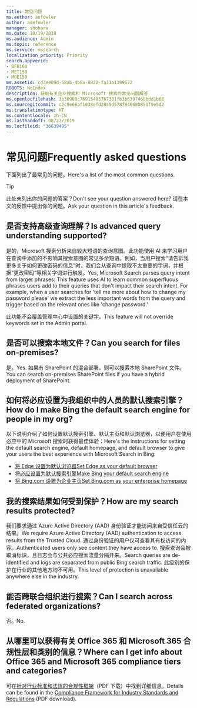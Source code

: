 ```yaml
---
title: 常见问题
ms.author: anfowler
author: adefowler
manager: shohara
ms.date: 10/19/2018
ms.audience: Admin
ms.topic: reference
ms.service: mssearch
localization_priority: Priority
search.appverid:
- BFB160
- MET150
- MOE150
ms.assetid: cd3ee09d-58ab-4b8a-8822-fa11a1399672
ROBOTS: NoIndex
description: 获取有关企业搜索和 Microsoft 搜索的常见问题解答
ms.openlocfilehash: 3b30980c76915405767381fb3b6397468bdd1b68
ms.sourcegitcommit: c2c9e66af1038efd2849d578f846680851f9e5d2
ms.translationtype: HT
ms.contentlocale: zh-CN
ms.lasthandoff: 08/27/2019
ms.locfileid: "36639495"
---
```

# <a name="frequently-asked-questions"></a><span data-ttu-id="cfa0a-103">常见问题</span><span class="sxs-lookup"><span data-stu-id="cfa0a-103">Frequently asked questions</span></span>

<span data-ttu-id="cfa0a-104">下面列出了最常见的问题。</span><span class="sxs-lookup"><span data-stu-id="cfa0a-104">Here's a list of the most common questions.</span></span>

> [!TIP]
> <span data-ttu-id="cfa0a-105">此处未列出你的问题的答案？</span><span class="sxs-lookup"><span data-stu-id="cfa0a-105">Don't see your question answered here?</span></span> <span data-ttu-id="cfa0a-106">请在本文的反馈中提出你的问题。</span><span class="sxs-lookup"><span data-stu-id="cfa0a-106">Ask your question in this article's feedback.</span></span>

## <a name="is-advanced-query-understanding-supported"></a><span data-ttu-id="cfa0a-107">是否支持高级查询理解？</span><span class="sxs-lookup"><span data-stu-id="cfa0a-107">Is advanced query understanding supported?</span></span>

<span data-ttu-id="cfa0a-p102">是的，Microsoft 搜索分析来自较大短语的查询意图。此功能使用 AI 来学习用户在查询中添加的不影响其搜索意图的常见多余短语。例如，当用户搜索“请告诉我更多关于如何更改密码的信息”时，我们会从查询中提取不太重要的字词，并根据“更改密码”等相关字词进行触发。</span><span class="sxs-lookup"><span data-stu-id="cfa0a-p102">Yes, Microsoft Search parses query intent from larger phrases. This feature uses AI to learn common superfluous phrases users add to their queries that don't impact their search intent. For example, when a user searches for 'tell me more about how to change my password please' we extract the less important words from the query and trigger based on the relevant ones like 'change password.'</span></span>
  
<span data-ttu-id="cfa0a-111">此功能不会覆盖管理中心中设置的关键字。</span><span class="sxs-lookup"><span data-stu-id="cfa0a-111">This feature will not override keywords set in the Admin portal.</span></span>
  
## <a name="can-you-search-for-files-on-premises"></a><span data-ttu-id="cfa0a-112">是否可以搜索本地文件？</span><span class="sxs-lookup"><span data-stu-id="cfa0a-112">Can you search for files on-premises?</span></span>

<span data-ttu-id="cfa0a-113">是。</span><span class="sxs-lookup"><span data-stu-id="cfa0a-113">Yes.</span></span> <span data-ttu-id="cfa0a-114">如果有 SharePoint 的混合部署，则可以搜索本地 SharePoint 文件。</span><span class="sxs-lookup"><span data-stu-id="cfa0a-114">You can search on-premises SharePoint files if you have a hybrid deployment of SharePoint.</span></span>
  
## <a name="how-do-i-make-bing-the-default-search-engine-for-people-in-my-org"></a><span data-ttu-id="cfa0a-115">如何将必应设置为我组织中的人员的默认搜索引擎？</span><span class="sxs-lookup"><span data-stu-id="cfa0a-115">How do I make Bing the default search engine for people in my org?</span></span>

<span data-ttu-id="cfa0a-116">以下说明介绍了如何设置默认搜索引擎、默认主页和默认浏览器，以便用户在使用必应中的 Microsoft 搜索时获得最佳体验：</span><span class="sxs-lookup"><span data-stu-id="cfa0a-116">Here's the instructions for setting the default search engine, default homepage, and default browser to give your users the best experience with Microsoft Search in Bing:</span></span>

- [<span data-ttu-id="cfa0a-117">将 Edge 设置为默认浏览器</span><span class="sxs-lookup"><span data-stu-id="cfa0a-117">Set Edge as your default browser</span></span>](set-default-browser.md)
- [<span data-ttu-id="cfa0a-118">将必应设置为默认搜索引擎</span><span class="sxs-lookup"><span data-stu-id="cfa0a-118">Make Bing your default search engine</span></span>](set-default-search-engine.md)
- [<span data-ttu-id="cfa0a-119">将 Bing.com 设置为企业主页</span><span class="sxs-lookup"><span data-stu-id="cfa0a-119">Set Bing.com as your enterprise homepage</span></span>](set-default-homepage.md)

  
## <a name="how-are-my-search-results-protected"></a><span data-ttu-id="cfa0a-120">我的搜索结果如何受到保护？</span><span class="sxs-lookup"><span data-stu-id="cfa0a-120">How are my search results protected?</span></span>

<span data-ttu-id="cfa0a-121">我们要求通过 Azure Active Directory (AAD) 身份验证才能访问来自受信任云的结果。</span><span class="sxs-lookup"><span data-stu-id="cfa0a-121">We require Azure Active Directory (AAD) authentication to access results from the Trusted Cloud.</span></span> <span data-ttu-id="cfa0a-122">通过身份验证的用户仅可查看其有权访问的内容。</span><span class="sxs-lookup"><span data-stu-id="cfa0a-122">Authenticated users only see content they have access to.</span></span> <span data-ttu-id="cfa0a-123">搜索查询会被取消标识，且日志会与公共必应搜索流量分隔开来。</span><span class="sxs-lookup"><span data-stu-id="cfa0a-123">Search queries are de-identified and logs are separated from public Bing search traffic.</span></span> <span data-ttu-id="cfa0a-124">此级别的保护在行业的其他地方均不可用。</span><span class="sxs-lookup"><span data-stu-id="cfa0a-124">This level of protection is unavailable anywhere else in the industry.</span></span>

## <a name="can-i-search-across-federated-organizations"></a><span data-ttu-id="cfa0a-125">能否跨联合组织进行搜索？</span><span class="sxs-lookup"><span data-stu-id="cfa0a-125">Can I search across federated organizations?</span></span>

<span data-ttu-id="cfa0a-126">否。</span><span class="sxs-lookup"><span data-stu-id="cfa0a-126">No.</span></span>

## <a name="where-can-i-get-info-about-office-365-and-microsoft-365-compliance-tiers-and-categories"></a><span data-ttu-id="cfa0a-127">从哪里可以获得有关 Office 365 和 Microsoft 365 合规性层和类别的信息？</span><span class="sxs-lookup"><span data-stu-id="cfa0a-127">Where can I get info about Office 365 and Microsoft 365 compliance tiers and categories?</span></span>

<span data-ttu-id="cfa0a-128">可在[针对行业标准和法规的合规性框架](https://download.microsoft.com/download/B/2/7/B27B3EF3-8849-4C18-8BA4-5AD755728620/Compliance%20Framework_customer%20guidance.pdf)（PDF 下载）中找到详细信息。</span><span class="sxs-lookup"><span data-stu-id="cfa0a-128">Details can be found in the [Compliance Framework for Industry Standards and Regulations](https://download.microsoft.com/download/B/2/7/B27B3EF3-8849-4C18-8BA4-5AD755728620/Compliance%20Framework_customer%20guidance.pdf) (PDF download).</span></span>